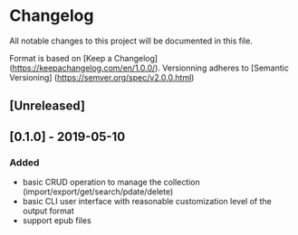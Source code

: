 # Changelog
All notable changes to this project will be documented in this file.

Format is based on [Keep a Changelog] (https://keepachangelog.com/en/1.0.0/).
Versionning adheres to [Semantic Versioning] (https://semver.org/spec/v2.0.0.html)

## [Unreleased]

## [0.1.0] - 2019-05-10
### Added
- basic CRUD operation to manage the collection
  (import/export/get/search/pdate/delete)
- basic CLI user interface with reasonable customization level of the output
  format
- support epub files

